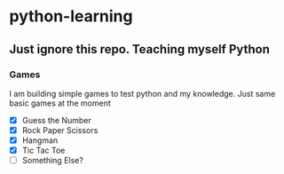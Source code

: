 # python-learning

## Just ignore this repo. Teaching myself Python

### Games

I am building simple games to test python and my knowledge.
Just same basic games at the moment

- [x] Guess the Number
- [x] Rock Paper Scissors
- [x] Hangman
- [x] Tic Tac Toe
- [ ] Something Else?
